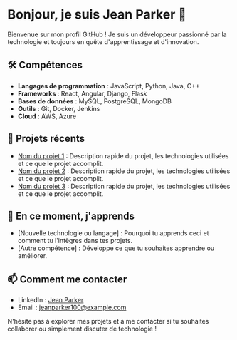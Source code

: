 # Bonjour, je suis Jean Parker 👋

Bienvenue sur mon profil GitHub ! Je suis un développeur passionné par la technologie et toujours en quête d'apprentissage et d'innovation.

## 🛠 Compétences

- **Langages de programmation** : JavaScript, Python, Java, C++
- **Frameworks** : React, Angular, Django, Flask
- **Bases de données** : MySQL, PostgreSQL, MongoDB
- **Outils** : Git, Docker, Jenkins
- **Cloud** : AWS, Azure

## 📘 Projets récents

- [Nom du projet 1](https://github.com/Jeanparker100/NomDuProjet1) : Description rapide du projet, les technologies utilisées et ce que le projet accomplit.
- [Nom du projet 2](https://github.com/Jeanparker100/NomDuProjet2) : Description rapide du projet, les technologies utilisées et ce que le projet accomplit.
- [Nom du projet 3](https://github.com/Jeanparker100/NomDuProjet3) : Description rapide du projet, les technologies utilisées et ce que le projet accomplit.

## 🌱 En ce moment, j'apprends

- [Nouvelle technologie ou langage] : Pourquoi tu apprends ceci et comment tu l'intègres dans tes projets.
- [Autre compétence] : Développe ce que tu souhaites apprendre ou améliorer.

## 📫 Comment me contacter

- LinkedIn : [Jean Parker](https://www.linkedin.com/in/jeanparker100/)
- Email : jeanparker100@example.com

N'hésite pas à explorer mes projets et à me contacter si tu souhaites collaborer ou simplement discuter de technologie !
